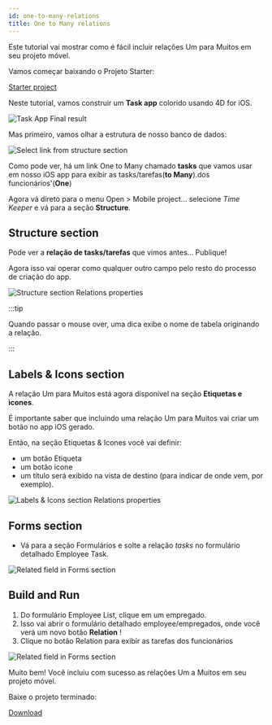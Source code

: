 ```yaml
---
id: one-to-many-relations
title: One to Many relations
---
```


Este tutorial vai mostrar como é fácil incluir relações Um para Muitos em seu projeto móvel.

Vamos começar baixando o Projeto Starter:

<div className="center-button">
<a className="button button--primary"
href="https://github.com/4d-go-mobile/tutorial-OneToManyRelations/archive/c006015afeb0e134d872152f53b8cd5e4dcb59bb.zip">Starter project</a>
</div>

Neste tutorial, vamos construir um **Task app** colorido usando 4D for iOS.

![Task App Final result](img/4D-for-iOS-dark-mode-card-relation-ios-13.gif)

Mas primeiro, vamos olhar a estrutura de nosso banco de dados:

![Select link from structure section](img/Database-1-to-N-relations-4D-for-iOS.png)

Como pode ver, há um link  One to Many chamado **tasks** que vamos usar em nosso iOS app para exibir as tasks/tarefas(**to Many**).dos funcionários'(**One**)

Agora vá direto para o menu Open > Mobile project... selecione *Time Keeper* e vá para a seção  **Structure**.

## Structure section

Pode ver a **relação de tasks/tarefas** que vimos antes... Publique!

Agora isso vai operar como qualquer outro campo pelo resto do processo de criação do app.

![Structure section Relations properties](img/Structure-section-relations-4D-for-iOS.png)

:::tip

Quando passar o mouse over, uma dica exibe o nome de tabela originando a relação.

:::

## Labels & Icons section

A relação Um para Muitos está agora disponível na seção **Etiquetas e ìcones**.

É importante saber que incluindo uma relação Um para Muitos vai criar um botão no app iOS gerado.

Então, na seção Etiquetas & Icones você vai definir:

* um botão Etiqueta
* um botão ícone
* um título será exibido na vista de destino (para indicar de onde vem, por exemplo).

![Labels & Icons section Relations properties](img/Relations-properties-Labels-icons-section-4D-for-iOS.png)

## Forms section

* Vá para a seção Formulários e solte a relação *tasks* no formulário detalhado Employee Task.

![Related field in Forms section](img/1-to-n-relations-forms-section.png)

## Build and Run

1. Do formulário Employee List, clique em um empregado.
2. Isso vai abrir o formulário detalhado employee/empregados, onde você verá um novo botão **Relation** !
3. Clique no botão Relation para exibir as tarefas dos funcionários

![Related field in Forms section](img/One-to-n-relations-task-ios-app.png)

Muito bem!  Você incluiu com sucesso as relações Um a Muitos em seu projeto móvel.

Baixe o projeto terminado:

<div className="center-button">
<a className="button button--primary"
href="https://github.com/4d-go-mobile/tutorial-OneToManyRelations/releases/latest/download/tutorial-OneToManyRelations.zip">Download</a>
</div>
